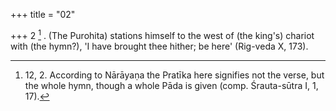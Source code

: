 +++
title = "02"

+++
2 [^1] . (The Purohita) stations himself to the west of (the king's) chariot with (the hymn?), 'I have brought thee hither; be here' (Rig-veda X, 173).


[^1]:  12, 2. According to Nārāyaṇa the Pratīka here signifies not the verse, but the whole hymn, though a whole Pāda is given (comp. Śrauta-sūtra I, 1, 17).
